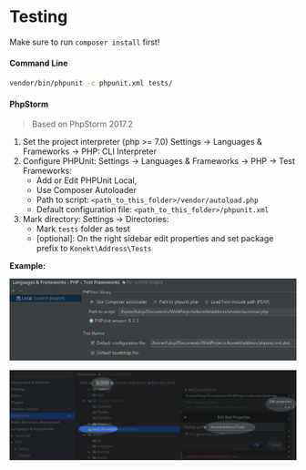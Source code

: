 # Testing

Make sure to run `composer install` first!

#### Command Line

```bash
vendor/bin/phpunit -c phpunit.xml tests/
```

#### PhpStorm

> Based on PhpStorm 2017.2

1. Set the project interpreter (php >= 7.0) Settings -> Languages & Frameworks -> PHP: CLI Interpreter
2. Configure PHPUnit: Settings -> Languages & Frameworks -> PHP -> Test Frameworks:
    - Add or Edit PHPUnit Local,
    - Use Composer Autoloader
    - Path to script: `<path_to_this_folder>/vendor/autoload.php`
    - Default configuration file: `<path_to_this_folder>/phpunit.xml`
3. Mark directory: Settings -> Directories:
    - Mark `tests` folder as test
    - [optional]: On the right sidebar edit properties and set package prefix to `Konekt\Address\Tests`

**Example:**

![PHPUnit Settings](testing_storm_phpunit.jpg)

![Directory Settings](testing_storm_directories.jpg)